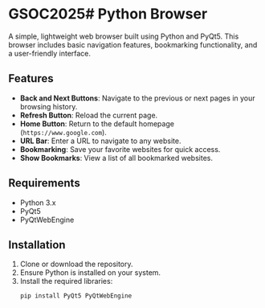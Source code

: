 # GSOC2025# Python Browser

A simple, lightweight web browser built using Python and PyQt5. This browser includes basic navigation features, bookmarking functionality, and a user-friendly interface.

## Features

- **Back and Next Buttons**: Navigate to the previous or next pages in your browsing history.
- **Refresh Button**: Reload the current page.
- **Home Button**: Return to the default homepage (`https://www.google.com`).
- **URL Bar**: Enter a URL to navigate to any website.
- **Bookmarking**: Save your favorite websites for quick access.
- **Show Bookmarks**: View a list of all bookmarked websites.

## Requirements

- Python 3.x
- PyQt5
- PyQtWebEngine

## Installation

1. Clone or download the repository.
2. Ensure Python is installed on your system.
3. Install the required libraries:
   ```bash
   pip install PyQt5 PyQtWebEngine





